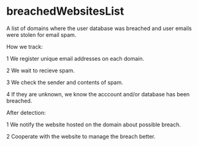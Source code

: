 # breachedWebsitesList
A list of domains where the user database was breached and user emails were stolen for email spam.

How we track:

1 We register unique email addresses on each domain.

2 We wait to recieve spam.

3 We check the sender and contents of spam.

4 If they are unknown, we know the acccount and/or database has been breached.

After detection:

1 We notify the website hosted on the domain about possible breach.

2 Cooperate with the website to manage the breach better.
